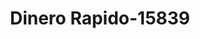 ---
f_zip-code: 81650
f_state-code: CO
title: Dinero Rapido-15839
f_phone: 970-625-0255
f_city-only: Rifle
f_address: 120 W 4th Street # 4 Rifle
f_location-unique-id: '15839'
slug: dinero-rapido-15839
updated-on: '2024-05-30T13:46:58.046Z'
created-on: '2024-05-30T13:36:59.803Z'
published-on: '2024-05-30T13:54:32.469Z'
f_city-state: cms/city/rifle-co.md
f_company: cms/company/dinero-rapido.md
f_state: cms/state/colorado.md
layout: '[payday-loan].html'
tags: payday-loan
---